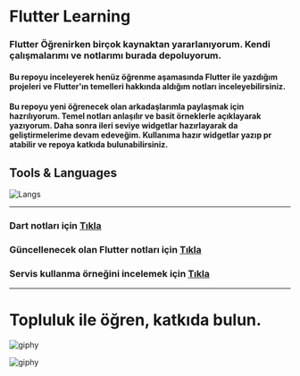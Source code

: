# Flutter Learning
### Flutter Öğrenirken birçok kaynaktan yararlanıyorum. Kendi çalışmalarımı ve notlarımı burada depoluyorum. 
#### Bu repoyu inceleyerek henüz öğrenme aşamasında Flutter ile yazdığım projeleri ve Flutter'ın temelleri hakkında aldığım notları inceleyebilirsiniz.  
#### Bu repoyu yeni öğrenecek olan arkadaşlarımla paylaşmak için hazrılıyorum. Temel notları anlaşılır ve basit örneklerle açıklayarak yazıyorum. Daha sonra ileri seviye widgetlar hazırlayarak da geliştirmelerime devam edeveğim. Kullanıma hazır widgetlar yazıp pr atabilir ve repoya katkıda bulunabilirsiniz.

## Tools & Languages
![Langs](https://skillicons.dev/icons?i=flutter,dart,vscode,androidstudio,")

<hr>

### Dart notları için <a href="https://github.com/ozcanbayram/Flutter-Dart-Learning-Notes/tree/master/Dart_Notes"> Tıkla </a> 
### Güncellenecek olan Flutter notları için <a href="https://github.com/ozcanbayram/Flutter-Dart-Learning-Notes/tree/master/learning_flutter"> Tıkla </a> 
### Servis kullanma örneğini incelemek için <a href="https://github.com/ozcanbayram/Flutter-Dart-Learning-Notes/tree/master/service_example"> Tıkla </a> 


<hr>

# Topluluk ile öğren, katkıda bulun. 

![giphy](https://media.giphy.com/media/v1.Y2lkPTc5MGI3NjExNWE3ZnVkZ3p4OWl6ZGZpNzA4N2R0ZWl5eWpyd3MxbmhucGZ3bmhzaCZlcD12MV9naWZzX3NlYXJjaCZjdD1n/26u4nJPf0JtQPdStq/giphy.gif)

![giphy](https://media.giphy.com/media/NC8i34AU5UxWMHVxyU/giphy.gif?cid=790b76115a7fudgzx9izdfi7087dteiyyjrws1nhnpfwnhsh&ep=v1_gifs_search&rid=giphy.gif&ct=g)
